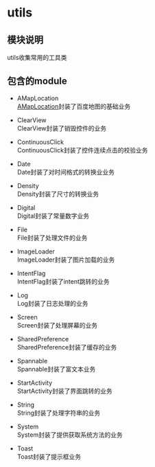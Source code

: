 # utils

## 模块说明
utils收集常用的工具类

## 包含的module

* AMapLocation  
[AMapLocation](utils/AMapLocation/AMapLocation.md)封装了百度地图的基础业务

* ClearView  
ClearView封装了销毁控件的业务

* ContinuousClick  
ContinuousClick封装了控件连续点击的校验业务

* Date  
Date封装了对时间格式的转换业业务

* Density  
Density封装了尺寸的转换业务

* Digital  
Digital封装了常量数字业务

* File  
File封装了处理文件的业务

* ImageLoader  
ImageLoader封装了图片加载的业务

* IntentFlag  
IntentFlag封装了intent跳转的业务

* Log  
Log封装了日志处理的业务

* Screen  
Screen封装了处理屏幕的业务

* SharedPreference  
SharedPreference封装了缓存的业务

* Spannable  
Spannable封装了富文本业务

* StartActivity  
StartActivity封装了界面跳转的业务

* String  
String封装了处理字符串的业务

* System  
System封装了提供获取系统方法的业务

* Toast  
Toast封装了提示框业务
